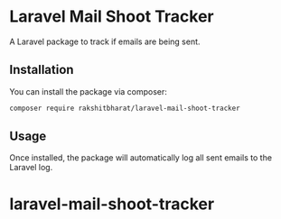 # Laravel Mail Shoot Tracker

A Laravel package to track if emails are being sent.

## Installation

You can install the package via composer:

```sh
composer require rakshitbharat/laravel-mail-shoot-tracker
```

## Usage

Once installed, the package will automatically log all sent emails to the Laravel log.
# laravel-mail-shoot-tracker
